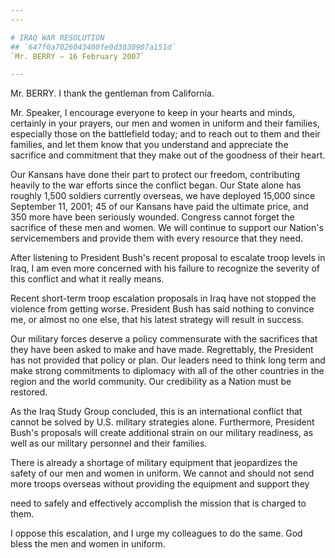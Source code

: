 ```yaml
---
---

# IRAQ WAR RESOLUTION
## `647f0a7026043400fe0d3030907a151d`
`Mr. BERRY — 16 February 2007`

---
```



Mr. BERRY. I thank the gentleman from California.

Mr. Speaker, I encourage everyone to keep in your hearts and minds, 
certainly in your prayers, our men and women in uniform and their 
families, especially those on the battlefield today; and to reach out 
to them and their families, and let them know that you understand and 
appreciate the sacrifice and commitment that they make out of the 
goodness of their heart.

Our Kansans have done their part to protect our freedom, contributing 
heavily to the war efforts since the conflict began. Our State alone 
has roughly 1,500 soldiers currently overseas, we have deployed 15,000 
since September 11, 2001; 45 of our Kansans have paid the ultimate 
price, and 350 more have been seriously wounded. Congress cannot forget 
the sacrifice of these men and women. We will continue to support our 
Nation's servicemembers and provide them with every resource that they 
need.

After listening to President Bush's recent proposal to escalate troop 
levels in Iraq, I am even more concerned with his failure to recognize 
the severity of this conflict and what it really means.

Recent short-term troop escalation proposals in Iraq have not stopped 
the violence from getting worse. President Bush has said nothing to 
convince me, or almost no one else, that his latest strategy will 
result in success.

Our military forces deserve a policy commensurate with the sacrifices 
that they have been asked to make and have made. Regrettably, the 
President has not provided that policy or plan. Our leaders need to 
think long term and make strong commitments to diplomacy with all of 
the other countries in the region and the world community. Our 
credibility as a Nation must be restored.

As the Iraq Study Group concluded, this is an international conflict 
that cannot be solved by U.S. military strategies alone. Furthermore, 
President Bush's proposals will create additional strain on our 
military readiness, as well as our military personnel and their 
families.

There is already a shortage of military equipment that jeopardizes 
the safety of our men and women in uniform. We cannot and should not 
send more troops overseas without providing the equipment and support 
they


need to safely and effectively accomplish the mission that is charged 
to them.

I oppose this escalation, and I urge my colleagues to do the same. 
God bless the men and women in uniform.